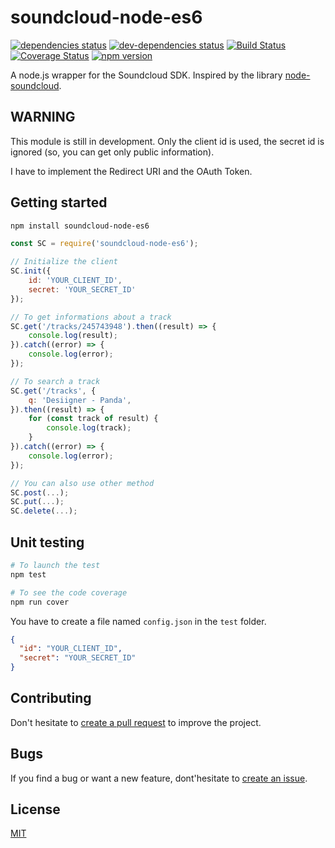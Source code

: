 # soundcloud-node-es6
[![dependencies status](https://david-dm.org/lludol/soundcloud-node-es6/status.svg)](https://david-dm.org/lludol/soundcloud-node-es6#info=dependencies)
[![dev-dependencies status](https://david-dm.org/lludol/soundcloud-node-es6/dev-status.svg)](https://david-dm.org/lludol/soundcloud-node-es6#info=devDependencies)
[![Build Status](https://travis-ci.org/lludol/soundcloud-node-es6.svg?branch=master)](https://travis-ci.org/lludol/soundcloud-node-es6)
[![Coverage Status](https://coveralls.io/repos/github/lludol/soundcloud-node-es6/badge.svg?branch=master)](https://coveralls.io/github/lludol/soundcloud-node-es6?branch=master)
[![npm version](https://badge.fury.io/js/soundcloud-node-es6.svg)](https://badge.fury.io/js/soundcloud-node-es6)

A node.js wrapper for the Soundcloud SDK. Inspired by the library [node-soundcloud](https://github.com/jakemmarsh/node-soundcloud).

## WARNING

This module is still in development.
Only the client id is used, the secret id is ignored (so, you can get only public information).

I have to implement the Redirect URI and the OAuth Token.

## Getting started

```bash
npm install soundcloud-node-es6
```

```js
const SC = require('soundcloud-node-es6');

// Initialize the client
SC.init({
	id: 'YOUR_CLIENT_ID',
	secret: 'YOUR_SECRET_ID'
});

// To get informations about a track
SC.get('/tracks/245743948').then((result) => {
	console.log(result);
}).catch((error) => {
	console.log(error);
});

// To search a track
SC.get('/tracks', {
	q: 'Desiigner - Panda',
}).then((result) => {
	for (const track of result) {
		console.log(track);
	}
}).catch((error) => {
	console.log(error);
});

// You can also use other method
SC.post(...);
SC.put(...);
SC.delete(...);
```


## Unit testing

```bash
# To launch the test
npm test

# To see the code coverage
npm run cover
```

You have to create a file named ```config.json``` in the ```test``` folder.
```json
{
  "id": "YOUR_CLIENT_ID",
  "secret": "YOUR_SECRET_ID"
}
```

## Contributing

Don't hesitate to [create a pull request](https://github.com/lludol/node-soundcloud-es6/pulls) to improve the project.

## Bugs

If you find a bug or want a new feature, dont'hesitate to [create an issue](https://github.com/lludol/node-soundcloud-es6/issues).

## License

[MIT](LICENSE)

